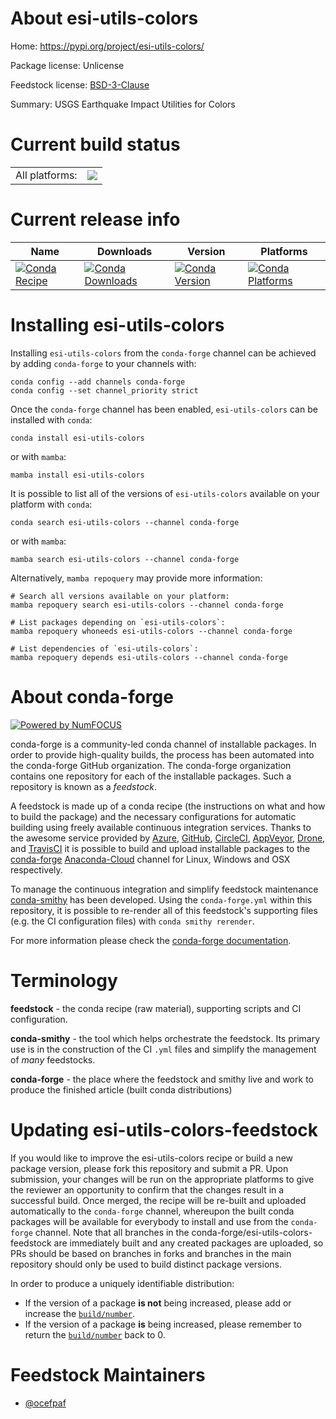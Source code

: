 About esi-utils-colors
======================

Home: https://pypi.org/project/esi-utils-colors/

Package license: Unlicense

Feedstock license: [BSD-3-Clause](https://github.com/conda-forge/esi-utils-colors-feedstock/blob/main/LICENSE.txt)

Summary: USGS Earthquake Impact Utilities for Colors

Current build status
====================


<table><tr><td>All platforms:</td>
    <td>
      <a href="https://dev.azure.com/conda-forge/feedstock-builds/_build/latest?definitionId=18028&branchName=main">
        <img src="https://dev.azure.com/conda-forge/feedstock-builds/_apis/build/status/esi-utils-colors-feedstock?branchName=main">
      </a>
    </td>
  </tr>
</table>

Current release info
====================

| Name | Downloads | Version | Platforms |
| --- | --- | --- | --- |
| [![Conda Recipe](https://img.shields.io/badge/recipe-esi--utils--colors-green.svg)](https://anaconda.org/conda-forge/esi-utils-colors) | [![Conda Downloads](https://img.shields.io/conda/dn/conda-forge/esi-utils-colors.svg)](https://anaconda.org/conda-forge/esi-utils-colors) | [![Conda Version](https://img.shields.io/conda/vn/conda-forge/esi-utils-colors.svg)](https://anaconda.org/conda-forge/esi-utils-colors) | [![Conda Platforms](https://img.shields.io/conda/pn/conda-forge/esi-utils-colors.svg)](https://anaconda.org/conda-forge/esi-utils-colors) |

Installing esi-utils-colors
===========================

Installing `esi-utils-colors` from the `conda-forge` channel can be achieved by adding `conda-forge` to your channels with:

```
conda config --add channels conda-forge
conda config --set channel_priority strict
```

Once the `conda-forge` channel has been enabled, `esi-utils-colors` can be installed with `conda`:

```
conda install esi-utils-colors
```

or with `mamba`:

```
mamba install esi-utils-colors
```

It is possible to list all of the versions of `esi-utils-colors` available on your platform with `conda`:

```
conda search esi-utils-colors --channel conda-forge
```

or with `mamba`:

```
mamba search esi-utils-colors --channel conda-forge
```

Alternatively, `mamba repoquery` may provide more information:

```
# Search all versions available on your platform:
mamba repoquery search esi-utils-colors --channel conda-forge

# List packages depending on `esi-utils-colors`:
mamba repoquery whoneeds esi-utils-colors --channel conda-forge

# List dependencies of `esi-utils-colors`:
mamba repoquery depends esi-utils-colors --channel conda-forge
```


About conda-forge
=================

[![Powered by
NumFOCUS](https://img.shields.io/badge/powered%20by-NumFOCUS-orange.svg?style=flat&colorA=E1523D&colorB=007D8A)](https://numfocus.org)

conda-forge is a community-led conda channel of installable packages.
In order to provide high-quality builds, the process has been automated into the
conda-forge GitHub organization. The conda-forge organization contains one repository
for each of the installable packages. Such a repository is known as a *feedstock*.

A feedstock is made up of a conda recipe (the instructions on what and how to build
the package) and the necessary configurations for automatic building using freely
available continuous integration services. Thanks to the awesome service provided by
[Azure](https://azure.microsoft.com/en-us/services/devops/), [GitHub](https://github.com/),
[CircleCI](https://circleci.com/), [AppVeyor](https://www.appveyor.com/),
[Drone](https://cloud.drone.io/welcome), and [TravisCI](https://travis-ci.com/)
it is possible to build and upload installable packages to the
[conda-forge](https://anaconda.org/conda-forge) [Anaconda-Cloud](https://anaconda.org/)
channel for Linux, Windows and OSX respectively.

To manage the continuous integration and simplify feedstock maintenance
[conda-smithy](https://github.com/conda-forge/conda-smithy) has been developed.
Using the ``conda-forge.yml`` within this repository, it is possible to re-render all of
this feedstock's supporting files (e.g. the CI configuration files) with ``conda smithy rerender``.

For more information please check the [conda-forge documentation](https://conda-forge.org/docs/).

Terminology
===========

**feedstock** - the conda recipe (raw material), supporting scripts and CI configuration.

**conda-smithy** - the tool which helps orchestrate the feedstock.
                   Its primary use is in the construction of the CI ``.yml`` files
                   and simplify the management of *many* feedstocks.

**conda-forge** - the place where the feedstock and smithy live and work to
                  produce the finished article (built conda distributions)


Updating esi-utils-colors-feedstock
===================================

If you would like to improve the esi-utils-colors recipe or build a new
package version, please fork this repository and submit a PR. Upon submission,
your changes will be run on the appropriate platforms to give the reviewer an
opportunity to confirm that the changes result in a successful build. Once
merged, the recipe will be re-built and uploaded automatically to the
`conda-forge` channel, whereupon the built conda packages will be available for
everybody to install and use from the `conda-forge` channel.
Note that all branches in the conda-forge/esi-utils-colors-feedstock are
immediately built and any created packages are uploaded, so PRs should be based
on branches in forks and branches in the main repository should only be used to
build distinct package versions.

In order to produce a uniquely identifiable distribution:
 * If the version of a package **is not** being increased, please add or increase
   the [``build/number``](https://docs.conda.io/projects/conda-build/en/latest/resources/define-metadata.html#build-number-and-string).
 * If the version of a package **is** being increased, please remember to return
   the [``build/number``](https://docs.conda.io/projects/conda-build/en/latest/resources/define-metadata.html#build-number-and-string)
   back to 0.

Feedstock Maintainers
=====================

* [@ocefpaf](https://github.com/ocefpaf/)

